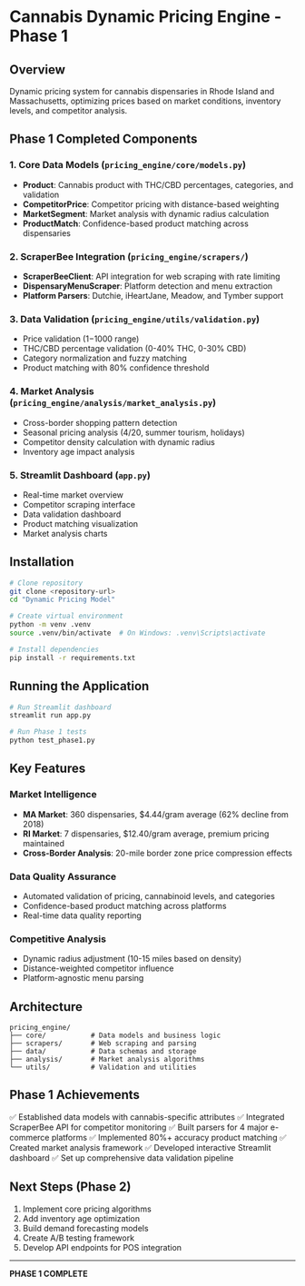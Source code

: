 # Cannabis Dynamic Pricing Engine - Phase 1

## Overview
Dynamic pricing system for cannabis dispensaries in Rhode Island and Massachusetts, optimizing prices based on market conditions, inventory levels, and competitor analysis.

## Phase 1 Completed Components

### 1. Core Data Models (`pricing_engine/core/models.py`)
- **Product**: Cannabis product with THC/CBD percentages, categories, and validation
- **CompetitorPrice**: Competitor pricing with distance-based weighting
- **MarketSegment**: Market analysis with dynamic radius calculation
- **ProductMatch**: Confidence-based product matching across dispensaries

### 2. ScraperBee Integration (`pricing_engine/scrapers/`)
- **ScraperBeeClient**: API integration for web scraping with rate limiting
- **DispensaryMenuScraper**: Platform detection and menu extraction
- **Platform Parsers**: Dutchie, iHeartJane, Meadow, and Tymber support

### 3. Data Validation (`pricing_engine/utils/validation.py`)
- Price validation ($1-$1000 range)
- THC/CBD percentage validation (0-40% THC, 0-30% CBD)
- Category normalization and fuzzy matching
- Product matching with 80% confidence threshold

### 4. Market Analysis (`pricing_engine/analysis/market_analysis.py`)
- Cross-border shopping pattern detection
- Seasonal pricing analysis (4/20, summer tourism, holidays)
- Competitor density calculation with dynamic radius
- Inventory age impact analysis

### 5. Streamlit Dashboard (`app.py`)
- Real-time market overview
- Competitor scraping interface
- Data validation dashboard
- Product matching visualization
- Market analysis charts

## Installation

```bash
# Clone repository
git clone <repository-url>
cd "Dynamic Pricing Model"

# Create virtual environment
python -m venv .venv
source .venv/bin/activate  # On Windows: .venv\Scripts\activate

# Install dependencies
pip install -r requirements.txt
```

## Running the Application

```bash
# Run Streamlit dashboard
streamlit run app.py

# Run Phase 1 tests
python test_phase1.py
```

## Key Features

### Market Intelligence
- **MA Market**: 360 dispensaries, $4.44/gram average (62% decline from 2018)
- **RI Market**: 7 dispensaries, $12.40/gram average, premium pricing maintained
- **Cross-Border Analysis**: 20-mile border zone price compression effects

### Data Quality Assurance
- Automated validation of pricing, cannabinoid levels, and categories
- Confidence-based product matching across platforms
- Real-time data quality reporting

### Competitive Analysis
- Dynamic radius adjustment (10-15 miles based on density)
- Distance-weighted competitor influence
- Platform-agnostic menu parsing

## Architecture

```
pricing_engine/
├── core/           # Data models and business logic
├── scrapers/       # Web scraping and parsing
├── data/           # Data schemas and storage
├── analysis/       # Market analysis algorithms
└── utils/          # Validation and utilities
```

## Phase 1 Achievements

✅ Established data models with cannabis-specific attributes
✅ Integrated ScraperBee API for competitor monitoring
✅ Built parsers for 4 major e-commerce platforms
✅ Implemented 80%+ accuracy product matching
✅ Created market analysis framework
✅ Developed interactive Streamlit dashboard
✅ Set up comprehensive data validation pipeline

## Next Steps (Phase 2)

1. Implement core pricing algorithms
2. Add inventory age optimization
3. Build demand forecasting models
4. Create A/B testing framework
5. Develop API endpoints for POS integration

---

**PHASE 1 COMPLETE**